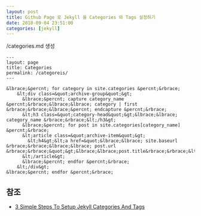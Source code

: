 ```yaml
---
layout: post
title: Github Page 로 Jekyll 을 Categories 와 Tags 설정하기
date: 2018-09-04 23:51:00
categories: [jekyll]
---
```

/categories.md 생성

    ---
    layout: page
    title: Categories
    permalink: /categoreis/
    ---

    &lbrace;&percnt; for category in site.categories &percnt;&rbrace;
        &lt;div class=&quot;archive-group&quot;&gt;
          &lbrace;&percnt; capture category_name &percnt;&rbrace;&lbrace;&lbrace; category | first &rbrace;&rbrace;&lbrace;&percnt; endcapture &percnt;&rbrace;
          &lt;h3 class=&quot;category-head&quot;&gt;&lbrace;&lbrace; category_name &rbrace;&rbrace;&lt;/h3&gt;
          &lbrace;&percnt; for post in site.categories[category_name] &percnt;&rbrace;
          &lt;article class=&quot;archive-item&quot;&gt;
            &lt;h4&gt;&lt;a href=&quot;&lbrace;&lbrace; site.baseurl &rbrace;&rbrace;&lbrace;&lbrace; post.url &rbrace;&rbrace;&quot;&gt;&lbrace;&lbrace;post.title&rbrace;&rbrace;&lt;/a&gt;&lt;/h4&gt;
          &lt;/article&gt;
          &lbrace;&percnt; endfor &percnt;&rbrace;
        &lt;/div&gt;
    &lbrace;&percnt; endfor &percnt;&rbrace;

## 참조
* [3 Simple Steps To Setup Jekyll Categories And Tags](https://blog.webjeda.com/jekyll-categories/)